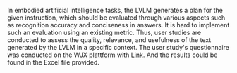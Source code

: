 In embodied artificial intelligence tasks, the LVLM generates a plan for the given instruction, which should be evaluated through various aspects such as recognition accuracy and conciseness in answers. It is hard to implement such an evaluation using an existing metric. Thus, user studies are conducted to assess the quality, relevance, and usefulness of the text generated by the LVLM in a specific context. The user study's questionnaire was conducted on the WJX plattform with [Link](https://www.wjx.cn/vm/rmDbu01.aspx# ). And the results could be found in the Excel file provided.